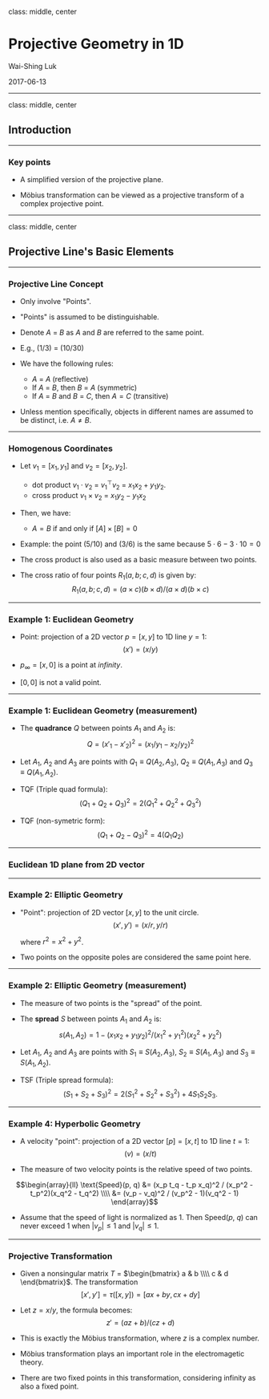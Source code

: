 
class: middle, center

# Projective Geometry in 1D

Wai-Shing Luk

2017-06-13

---

class: middle, center

## Introduction

---

### Key points

- A simplified version of the projective plane.

- Möbius transformation can be viewed as a projective transform of a complex projective point.

---

class: middle, center

## Projective Line's Basic Elements

---

### Projective Line Concept

- Only involve "Points".

- "Points" is assumed to be distinguishable.

- Denote $A$ = $B$ as $A$ and $B$ are referred to the same point.

- E.g., $(1/3)$ = $(10/30)$

- We have the following rules:
    - $A$ = $A$ (reflective)
    - If $A$ = $B$, then $B$ = $A$ (symmetric)
    - If $A$ = $B$ and $B$ = $C$, then $A = C$ (transitive)

- Unless mention specifically, objects in different names are assumed
    to be distinct, i.e. $A \neq B$.

---

### Homogenous Coordinates

-   Let $v_1 = [x_1, y_1]$ and $v_2 = [x_2, y_2]$.
    - dot product $v_1 \cdot v_2$ = $v_1^\top v_2$ = $x_1 x_2 + y_1 y_2$.
    - cross product $v_1 \times v_2$ = $x_1 y_2 - y_1 x_2$

-   Then, we have:
    - $A = B$ if and only if $[A] \times [B] = 0$

-   Example: the point $(5/10)$ and $(3/6)$ is the same because $5 \cdot 6 - 3 \cdot 10 = 0$

-   The cross product is also used as a basic measure between two points.

-   The cross ratio of four points $R_1(a, b; c, d)$ is given by:
    $$R_1(a, b; c, d) = (a \times c)(b \times d)/(a \times d)(b \times c)$$

---

### Example 1: Euclidean Geometry

-   Point: projection of a 2D vector $p = [x, y]$ to 1D line $y = 1$:
    $$(x') = (x/y)$$

-   $p_\infty = [x, 0]$ is a point at *infinity*.

-   $[0, 0]$ is not a valid point.

---

### Example 1: Euclidean Geometry (measurement)

-   The **quadrance** $Q$ between points $A_1$ and $A_2$ is:
    $$Q = (x'_1 - x'_2)^2 = (x_1 / y_1 - x_2 / y_2)^2$$

-   Let $A_1$, $A_2$ and $A_3$ are points with $Q_1 \equiv Q(A_2, A_3)$, $Q_2 \equiv Q(A_1, A_3)$ and $Q_3 \equiv Q(A_1, A_2)$. 

-   TQF (Triple quad formula):
    $$(Q_1 + Q_2 + Q_3)^2 = 2(Q_1^2 + Q_2^2 + Q_3^2)$$

-   TQF (non-symetric form):
    $$(Q_1 + Q_2 - Q_3)^2 = 4(Q_1 Q_2)$$

---

### Euclidean 1D plane from 2D vector

<!--
![](figs/euclidean.png){#fig:euclidean}
-->

---

### Example 2: Elliptic Geometry

-   "Point": projection of 2D vector $[x, y]$ to the unit circle.
      $$(x', y') = (x/r, y/r)$$

    where $r^2 = x^2 + y^2$.

-   Two points on the opposite poles are considered the same point here.

---

### Example 2: Elliptic Geometry (measurement)

-   The measure of two points is the "spread" of the point.

-   The **spread** $S$ between points $A_1$ and $A_2$ is:
    $$s(A_1, A_2) = 1 - (x_1 x_2 + y_1 y_2)^2 / (x_1^2 + y_1^2)(x_2^2 + y_2^2)$$

-   Let $A_1$, $A_2$ and $A_3$ are points with $S_1 \equiv S(A_2, A_3)$, $S_2 \equiv S(A_1, A_3)$ and $S_3 \equiv S(A_1, A_2)$. 

-   TSF (Triple spread formula):
    $$(S_1 + S_2 + S_3)^2 = 2(S_1^2 + S_2^2 + S_3^2) + 4 S_1 S_2 S_3.$$

<!--
![](figs/sphere.png){#fig:sphere}
-->

---

### Example 4: Hyperbolic Geometry

- A velocity "point": projection of a 2D vector $[p] = [x, t]$ to 1D line $t = 1$:
    $$(v) = (x/t)$$

- The measure of two velocity points is the relative speed of two points.

$$\begin{array}{ll}
  \text{Speed}(p, q) &= (x_p t_q - t_p x_q)^2 / (x_p^2 - t_p^2)(x_q^2 - t_q^2) \\\\
    &= (v_p - v_q)^2 / (v_p^2 - 1)(v_q^2 - 1)
\end{array}$$

- Assume that the speed of light is normalized as 1. Then Speed($p$, $q$) can never exceed 1 when $|v_p| \leq 1$ and $|v_q| \leq 1$.

---

### Projective Transformation

- Given a nonsingular matrix $T$ = $\begin{bmatrix} a & b \\\\ c & d \end{bmatrix}$. The transformation 
  $$[x', y'] = \tau([x, y]) = [a x + b y, c x + d y]$$

- Let $z = x/y$, the formula becomes:
  $$z' = (a z + b)/(c z + d)$$

- This is exactly the Möbius transformation, where $z$ is a complex number.

- Möbius transformation plays an important role in the electromagetic theory.

- There are two fixed points in this transformation, considering infinity as also a fixed point.


